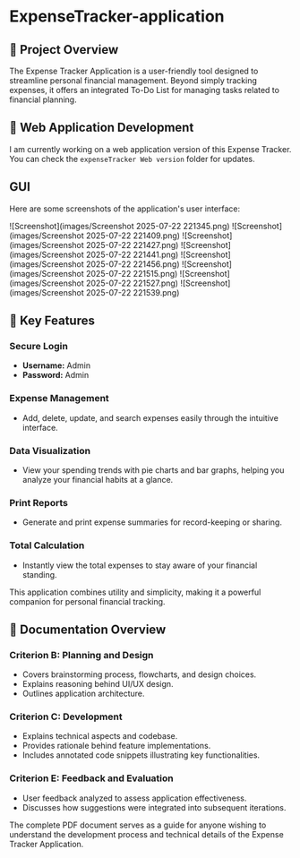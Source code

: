 # ExpenseTracker-application

## 📌 Project Overview
The Expense Tracker Application is a user-friendly tool designed to streamline personal financial management. Beyond simply tracking expenses, it offers an integrated To-Do List for managing tasks related to financial planning.

## 🚧 Web Application Development
I am currently working on a web application version of this Expense Tracker. You can check the `expenseTracker Web version` folder for updates.

## GUI

Here are some screenshots of the application's user interface:

![Screenshot](images/Screenshot 2025-07-22 221345.png)
![Screenshot](images/Screenshot 2025-07-22 221409.png)
![Screenshot](images/Screenshot 2025-07-22 221427.png)
![Screenshot](images/Screenshot 2025-07-22 221441.png)
![Screenshot](images/Screenshot 2025-07-22 221456.png)
![Screenshot](images/Screenshot 2025-07-22 221515.png)
![Screenshot](images/Screenshot 2025-07-22 221527.png)
![Screenshot](images/Screenshot 2025-07-22 221539.png)





## 🔑 Key Features

### Secure Login
- **Username:** Admin  
- **Password:** Admin  

### Expense Management
- Add, delete, update, and search expenses easily through the intuitive interface.

### Data Visualization
- View your spending trends with pie charts and bar graphs, helping you analyze your financial habits at a glance.

### Print Reports
- Generate and print expense summaries for record-keeping or sharing.

### Total Calculation
- Instantly view the total expenses to stay aware of your financial standing.

This application combines utility and simplicity, making it a powerful companion for personal financial tracking.

## 📑 Documentation Overview

### Criterion B: Planning and Design
- Covers brainstorming process, flowcharts, and design choices.
- Explains reasoning behind UI/UX design.
- Outlines application architecture.

### Criterion C: Development
- Explains technical aspects and codebase.
- Provides rationale behind feature implementations.
- Includes annotated code snippets illustrating key functionalities.

### Criterion E: Feedback and Evaluation
- User feedback analyzed to assess application effectiveness.
- Discusses how suggestions were integrated into subsequent iterations.

The complete PDF document serves as a guide for anyone wishing to understand the development process and technical details of the Expense Tracker Application.

